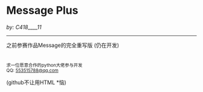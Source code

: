 # Message Plus

_by: C418____11_

***

之前参赛作品Message的完全重写版 (仍在开发)
<br><br><br>
<small>
求一位愿意合作的python大佬参与开发<br>
QQ: <553515788@qq.com>
</small>

(github不让用HTML *恼)

